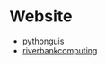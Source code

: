 # Website

- [pythonguis](https://www.pythonguis.com/pyqt6/)
- [riverbankcomputing](https://www.riverbankcomputing.com/static/Docs/PyQt6/)